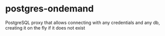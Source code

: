 # postgres-ondemand
PostgreSQL proxy that allows connecting with any credentials and any db, creating it on the fly if it does not exist
